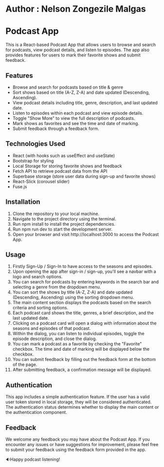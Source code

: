 # Author : Nelson Zongezile Malgas

# Podcast App

This is a React-based Podcast App that allows users to browse and search for podcasts, view podcast details, and listen to episodes. The app also provides features for users to mark their favorite shows and submit feedback.

## Features

- Browse and search for podcasts based on title & genre
- Sort shows based on title (A-Z, Z-A) and date updated (Descending, Ascending).
- View podcast details including title, genre, description, and last updated date.
- Listen to episodes within each podcast and view episode details.
- Toggle "Show More" to view the full description of podcasts.
- Mark shows as favorites and see the time and date of marking.
- Submit feedback through a feedback form.

## Technologies Used

- React (with hooks such as useEffect and useState)
- Bootstrap for styling
- Local Storage for storing favorite shows and feedback
- Fetch API to retrieve podcast data from the API
- Superbase storage (store user data during sign-up and favorite shows)
- React-Slick (corousel slider)
- Fuse.js

## Installation

1. Clone the repository to your local machine.
2. Navigate to the project directory using the terminal.
3. Run npm install to install the project dependencies.
4. Run npm run dev to start the development server.
5. Open your browser and visit http://localhost:3000 to access the Podcast App.

## Usage

1. Firstly Sign-Up / Sign-In to have access to the seasons and episodes.
1. Upon opening the app after sign-in / sign-up, you'll see a navbar with a logo and search options.
1. You can search for podcasts by entering keywords in the search bar and selecting a genre from the dropdown menu.
1. You can sort the shows by title (A-Z, Z-A) and date updated (Descending, Ascending) using the sorting dropdown menu.
1. The main content section displays the podcasts based on the search criteria and sorting options.
1. Each podcast card shows the title, genres, a brief description, and the last updated date.
1. Clicking on a podcast card will open a dialog with information about the seasons and episodes of that podcast.
1. Within the dialog, you can listen to individual episodes, toggle the episode description, and close the dialog.
1. You can mark a podcast as a favorite by checking the "Favorite" checkbox. The time and date of marking will be displayed below the checkbox.
1. You can submit feedback by filling out the feedback form at the bottom of the page.
1. After submitting feedback, a confirmation message will be displayed.

## Authentication

This app includes a simple authentication feature. If the user has a valid user token stored in local storage, they will be considered authenticated. The authentication status determines whether to display the main content or the authentication component.

## Feedback

We welcome any feedback you may have about the Podcast App. If you encounter any issues or have suggestions for improvement, please feel free to submit your feedback using the feedback form provided in the app.

🔉Happy podcast listening!

